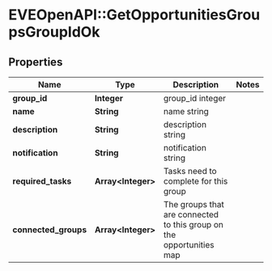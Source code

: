 # EVEOpenAPI::GetOpportunitiesGroupsGroupIdOk

## Properties
Name | Type | Description | Notes
------------ | ------------- | ------------- | -------------
**group_id** | **Integer** | group_id integer | 
**name** | **String** | name string | 
**description** | **String** | description string | 
**notification** | **String** | notification string | 
**required_tasks** | **Array&lt;Integer&gt;** | Tasks need to complete for this group | 
**connected_groups** | **Array&lt;Integer&gt;** | The groups that are connected to this group on the opportunities map | 


